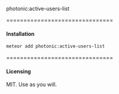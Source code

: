 photonic:active-users-list

===============================
#### Installation  

````bash
meteor add photonic:active-users-list
````


===============================
#### Licensing  

MIT.  Use as you will.
